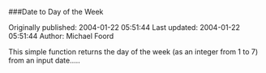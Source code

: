 ###Date to Day of the Week

Originally published: 2004-01-22 05:51:44
Last updated: 2004-01-22 05:51:44
Author: Michael Foord

This simple function returns the day of the week (as an integer from 1 to 7) from an input date.....